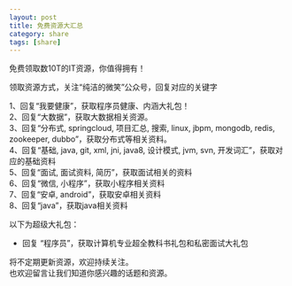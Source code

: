 ```yaml
---
layout: post
title: 免费资源大汇总
category: share
tags: [share]
---
```


免费领取数10T的IT资源，你值得拥有！

领取资源方式，关注“纯洁的微笑”公众号，回复对应的关键字

1、回复“我要健康”，获取程序员健康、内涵大礼包！   
2、回复“大数据”，获取大数据相关资源。   
3、回复“分布式, springcloud, 项目汇总, 搜索, linux, jbpm, mongodb, redis, zookeeper, dubbo”，获取分布式等相关资料。   
4、回复“基础, java, git, xml, jni, java8, 设计模式, jvm, svn, 开发词汇”，获取对应的基础资料  
5、回复“面试, 面试资料, 简历”，获取面试相关的资料  
6、回复“微信, 小程序”，获取小程序相关资料   
7、回复“安卓, android”，获取安卓相关资料   
8、回复“java”，获取java相关资料    


以下为超级大礼包：

- 回复 “程序员”，获取计算机专业超全教科书礼包和私密面试大礼包 


将不定期更新资源，欢迎持续关注。  
也欢迎留言让我们知道你感兴趣的话题和资源。